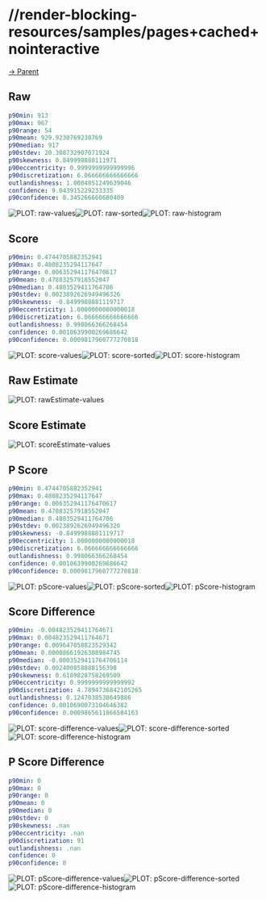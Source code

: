 
# //render-blocking-resources/samples/pages+cached+nointeractive

[→ Parent](../..)


## Raw


```yaml
p90min: 913
p90max: 967
p90range: 54
p90mean: 929.9230769230769
p90median: 917
p90stdev: 20.308732907071924
p90skewness: 0.849998888111971
p90eccentricity: 0.9999999999999996
p90discretization: 6.066666666666666
outlandishness: 1.0084851249639046
confidence: 9.043915229233335
p90confidence: 8.345266660680409

```

![PLOT: raw-values](./raw/values.svg)![PLOT: raw-sorted](./raw/sorted.svg)![PLOT: raw-histogram](./raw/histogram.svg)
## Score


```yaml
p90min: 0.4744705882352941
p90max: 0.4808235294117647
p90range: 0.006352941176470617
p90mean: 0.47883257918552047
p90median: 0.4803529411764706
p90stdev: 0.0023892626949496326
p90skewness: -0.8499988881119717
p90eccentricity: 1.0000000000000018
p90discretization: 6.066666666666666
outlandishness: 0.998066366268454
confidence: 0.0010639900269686642
p90confidence: 0.0009817960777270818

```

![PLOT: score-values](./score/values.svg)![PLOT: score-sorted](./score/sorted.svg)![PLOT: score-histogram](./score/histogram.svg)
## Raw Estimate

![PLOT: rawEstimate-values](./rawEstimate/values.svg)
## Score Estimate

![PLOT: scoreEstimate-values](./scoreEstimate/values.svg)
## P Score


```yaml
p90min: 0.4744705882352941
p90max: 0.4808235294117647
p90range: 0.006352941176470617
p90mean: 0.47883257918552047
p90median: 0.4803529411764706
p90stdev: 0.0023892626949496326
p90skewness: -0.8499988881119717
p90eccentricity: 1.0000000000000018
p90discretization: 6.066666666666666
outlandishness: 0.998066366268454
confidence: 0.0010639900269686642
p90confidence: 0.0009817960777270818

```

![PLOT: pScore-values](./pScore/values.svg)![PLOT: pScore-sorted](./pScore/sorted.svg)![PLOT: pScore-histogram](./pScore/histogram.svg)
## Score Difference


```yaml
p90min: -0.004823529411764671
p90max: 0.004823529411764671
p90range: 0.009647058823529342
p90mean: 0.00008661926308984745
p90median: -0.0003529411764706114
p90stdev: 0.002400858888156398
p90skewness: 0.6189828758269509
p90eccentricity: 0.9999999999999992
p90discretization: 4.7894736842105265
outlandishness: 0.1247038538649886
confidence: 0.0010690073104646382
p90confidence: 0.0009865611866584163

```

![PLOT: score-difference-values](./score-difference/values.svg)![PLOT: score-difference-sorted](./score-difference/sorted.svg)![PLOT: score-difference-histogram](./score-difference/histogram.svg)
## P Score Difference


```yaml
p90min: 0
p90max: 0
p90range: 0
p90mean: 0
p90median: 0
p90stdev: 0
p90skewness: .nan
p90eccentricity: .nan
p90discretization: 91
outlandishness: .nan
confidence: 0
p90confidence: 0

```

![PLOT: pScore-difference-values](./pScore-difference/values.svg)![PLOT: pScore-difference-sorted](./pScore-difference/sorted.svg)![PLOT: pScore-difference-histogram](./pScore-difference/histogram.svg)